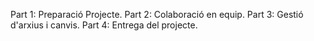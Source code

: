 Part 1: Preparació Projecte.
Part 2: Colaboració en equip.
Part 3: Gestió d'arxius i canvis.
Part 4: Entrega del projecte.
